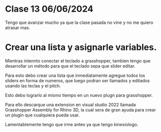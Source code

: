 # Clase 13 06/06/2024
Tengo que avanzar mucho ya que la clase pasada no vine y no me quiero atrasar mas.

# Crear una lista y asignarle variables.

Mientras intennto conectar el teclado a grasshopper, tambien tengo que desarrollar un método para que el teclado sepa que slider editar.

Para esto debo crear una lista que inmediatamente agregue todos los sliders en forma de numeros, que luego podran ser llamados y editados usando las teclas y el pitch.

Esto debo lograrlo al mismo tiempo en un nuevo plugn para grasshopper.

Para ello descarque una extension en visual studio 2022 llamada Grasshopper Assembly for Rhino 3D, la cual sera de gran ayuda para crear un plugin que cualquiera pueda usar.

Lamentablemente tengo que irme antes ya que tengo kinesiologo.
